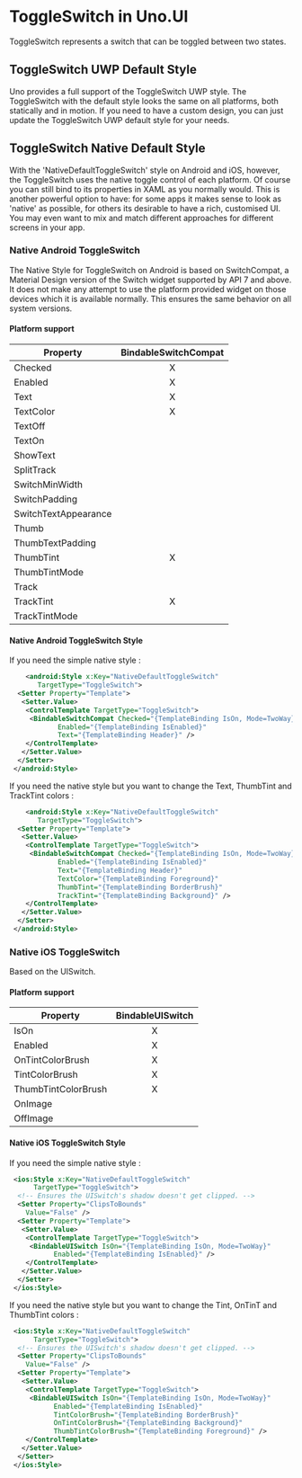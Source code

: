 # ToggleSwitch in Uno.UI

ToggleSwitch represents a switch that can be toggled between two states.

## ToggleSwitch UWP Default Style

Uno provides a full support of the ToggleSwitch UWP style.
The ToggleSwitch with the default style looks the same on all platforms, both statically and in motion.
If you need to have a custom design, you can just update the ToggleSwitch UWP default style for your needs.

## ToggleSwitch Native Default Style

With the 'NativeDefaultToggleSwitch' style on Android and iOS, however, the ToggleSwitch uses the native toggle control of each platform.
Of course you can still bind to its properties in XAML as you normally would.
This is another powerful option to have: for some apps it makes sense to look as 'native' as possible, for others its desirable to have a rich, customised UI.
You may even want to mix and match different approaches for different screens in your app.

### Native Android ToggleSwitch

The Native Style for ToggleSwitch on Android is based on SwitchCompat, a Material Design version of the Switch widget supported by API 7 and above.
It does not make any attempt to use the platform provided widget on those devices which it is available normally.
This ensures the same behavior on all system versions.

#### Platform support

| Property                                   | BindableSwitchCompat |
| ------------------------------------------ |:--------------------:|
| Checked                                    |          X           |
| Enabled                                    |          X           |
| Text                                       |          X           |
| TextColor                                  |          X           |
| TextOff                                    |                      |
| TextOn                                     |                      |
| ShowText                                   |                      |
| SplitTrack                              |                      |
| SwitchMinWidth                          |                      |
| SwitchPadding                              |                      |
| SwitchTextAppearance                      |                      |
| Thumb                                      |                      |
| ThumbTextPadding                          |                      |
| ThumbTint                                  |          X           |
| ThumbTintMode                              |                      |
| Track                                      |                      |
| TrackTint                                  |          X           |
| TrackTintMode                              |                      |

#### Native Android ToggleSwitch Style

If you need the simple native style :

```xml
    <android:Style x:Key="NativeDefaultToggleSwitch"
       TargetType="ToggleSwitch">
  <Setter Property="Template">
   <Setter.Value>
    <ControlTemplate TargetType="ToggleSwitch">
     <BindableSwitchCompat Checked="{TemplateBinding IsOn, Mode=TwoWay}"
            Enabled="{TemplateBinding IsEnabled}"
            Text="{TemplateBinding Header}" />
    </ControlTemplate>
   </Setter.Value>
  </Setter>
 </android:Style>
```

If you need the native style but you want to change the Text, ThumbTint and TrackTint colors :

```xml
    <android:Style x:Key="NativeDefaultToggleSwitch"
       TargetType="ToggleSwitch">
  <Setter Property="Template">
   <Setter.Value>
    <ControlTemplate TargetType="ToggleSwitch">
     <BindableSwitchCompat Checked="{TemplateBinding IsOn, Mode=TwoWay}"
            Enabled="{TemplateBinding IsEnabled}"
            Text="{TemplateBinding Header}"
            TextColor="{TemplateBinding Foreground}"
            ThumbTint="{TemplateBinding BorderBrush}"
            TrackTint="{TemplateBinding Background}" />
    </ControlTemplate>
   </Setter.Value>
  </Setter>
 </android:Style>
```

### Native iOS ToggleSwitch

Based on the UISwitch.

#### Platform support

| Property                                   | BindableUISwitch |
| ------------------------------------------ |:----------------:|
| IsOn                                       |         X        |
| Enabled                                    |         X        |
| OnTintColorBrush                           |         X        |
| TintColorBrush                             |         X        |
| ThumbTintColorBrush                        |         X        |
| OnImage                                    |                  |
| OffImage                                   |                  |

#### Native iOS ToggleSwitch Style

If you need the simple native style :

```xml
 <ios:Style x:Key="NativeDefaultToggleSwitch"
      TargetType="ToggleSwitch">
  <!-- Ensures the UISwitch's shadow doesn't get clipped. -->
  <Setter Property="ClipsToBounds"
    Value="False" />
  <Setter Property="Template">
   <Setter.Value>
    <ControlTemplate TargetType="ToggleSwitch">
     <BindableUISwitch IsOn="{TemplateBinding IsOn, Mode=TwoWay}"
           Enabled="{TemplateBinding IsEnabled}" />
    </ControlTemplate>
   </Setter.Value>
  </Setter>
 </ios:Style>
```

If you need the native style but you want to change the Tint, OnTinT and ThumbTint colors :

```xml
 <ios:Style x:Key="NativeDefaultToggleSwitch"
      TargetType="ToggleSwitch">
  <!-- Ensures the UISwitch's shadow doesn't get clipped. -->
  <Setter Property="ClipsToBounds"
    Value="False" />
  <Setter Property="Template">
   <Setter.Value>
    <ControlTemplate TargetType="ToggleSwitch">
     <BindableUISwitch IsOn="{TemplateBinding IsOn, Mode=TwoWay}"
           Enabled="{TemplateBinding IsEnabled}"
           TintColorBrush="{TemplateBinding BorderBrush}"
           OnTintColorBrush="{TemplateBinding Background}"
           ThumbTintColorBrush="{TemplateBinding Foreground}" />
    </ControlTemplate>
   </Setter.Value>
  </Setter>
 </ios:Style>
```
